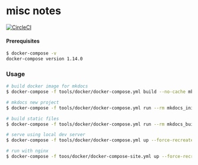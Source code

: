 misc notes
===

[![CircleCI](https://circleci.com/gh/rkaneko/misc-notes.svg?style=svg)](https://circleci.com/gh/rkaneko/misc-notes)

#### Prerequisites

```bash
$ docker-compose -v
docker-compose version 1.14.0
```

### Usage

```bash
# build docker image for mkdocs
$ docker-compose -f tools/docker/docker-compose.yml build --no-cache mkdocs_base

# mkdocs new project
$ docker-compose -f tools/docker/docker-compose.yml run --rm mkdocs_init

# build static files
$ docker-compose -f tools/docker/docker-compose.yml run --rm mkdocs_build

# serve using local dev server
$ docker-compose -f tools/docker/docker-compose.yml up --force-recreate mkdocs_serve

# run with nginx
$ docker-compose -f toos/docker/docker-compose-site.yml up --force-recreate nginx
```
